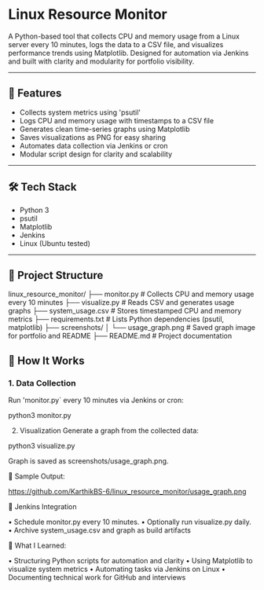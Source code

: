 # Linux Resource Monitor

A Python-based tool that collects CPU and memory usage from a Linux server every 10 minutes, logs the data to a CSV file, and visualizes performance trends using Matplotlib. Designed for automation via Jenkins and built with clarity and modularity for portfolio visibility.

---

## 🔧 Features

- Collects system metrics using 'psutil'
- Logs CPU and memory usage with timestamps to a CSV file
- Generates clean time-series graphs using Matplotlib
- Saves visualizations as PNG for easy sharing
- Automates data collection via Jenkins or cron
- Modular script design for clarity and scalability

---

## 🛠️ Tech Stack

- Python 3  
- psutil  
- Matplotlib  
- Jenkins   
- Linux (Ubuntu tested)

---

## 📂 Project Structure

linux_resource_monitor/
├── monitor.py             # Collects CPU and memory usage every 10 minutes
├── visualize.py           # Reads CSV and generates usage graphs
├── system_usage.csv       # Stores timestamped CPU and memory metrics
├── requirements.txt       # Lists Python dependencies (psutil, matplotlib)
├── screenshots/
│   └── usage_graph.png    # Saved graph image for portfolio and README
├── README.md              # Project documentation

## 🚀 How It Works

### 1. **Data Collection**
Run 'monitor.py` every 10 minutes via Jenkins or cron:

python3 monitor.py


2. Visualization
Generate a graph from the collected data:

python3 visualize.py

Graph is saved as screenshots/usage_graph.png.

📸 Sample Output:

https://github.com/KarthikBS-6/linux_resource_monitor/usage_graph.png

🔁 Jenkins Integration

• 	Schedule monitor.py every 10 minutes.
• 	Optionally run visualize.py daily.
• 	Archive system_usage.csv and graph as build artifacts


🧠 What I Learned:

• 	Structuring Python scripts for automation and clarity
• 	Using Matplotlib to visualize system metrics
• 	Automating tasks via Jenkins on Linux
• 	Documenting technical work for GitHub and interviews


